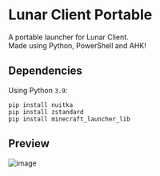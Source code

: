 # Lunar Client Portable
A portable launcher for Lunar Client.      
Made using Python, PowerShell and AHK!      

## Dependencies
Using Python `3.9`:
```
pip install nuitka
pip install zstandard
pip install minecraft_launcher_lib
```

## Preview    
![image](https://user-images.githubusercontent.com/41850963/145548962-a2061713-4402-47d5-99c2-8e18aeebe35e.png)

